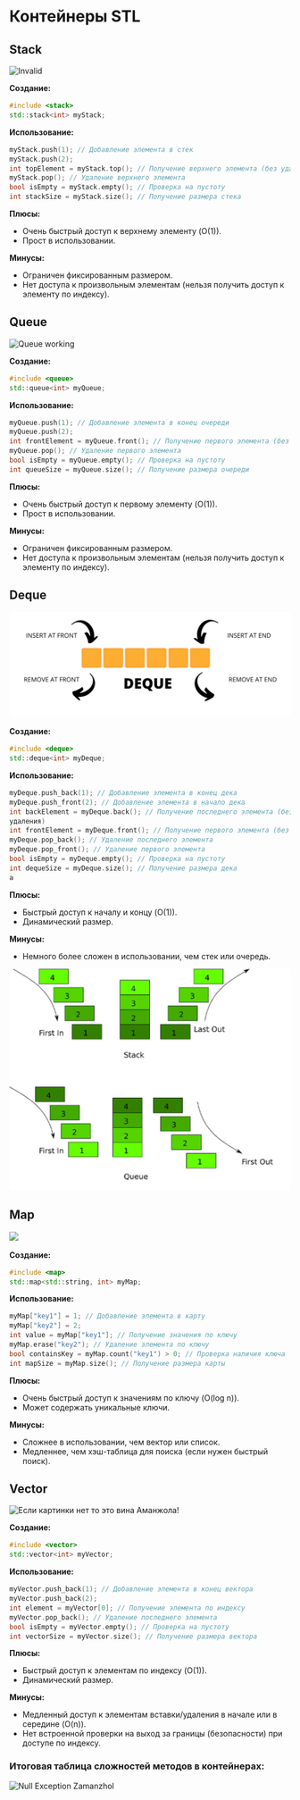 # Контейнеры STL

## Stack
![Invalid](https://cdn.programiz.com/sites/tutorial2program/files/stack-operations.png)

**Создание:**
```c++
#include <stack>
std::stack<int> myStack;
```

**Использование:**
```c++
myStack.push(1); // Добавление элемента в стек
myStack.push(2);
int topElement = myStack.top(); // Получение верхнего элемента (без удаления)
myStack.pop(); // Удаление верхнего элемента
bool isEmpty = myStack.empty(); // Проверка на пустоту
int stackSize = myStack.size(); // Получение размера стека
```
**Плюсы:**
- Очень быстрый доступ к верхнему элементу (O(1)).
- Прост в использовании.

**Минусы:**
- Ограничен фиксированным размером.
- Нет доступа к произвольным элементам (нельзя получить доступ к элементу по
индексу).

## Queue 
![Queue working](https://www.boardinfinity.com/blog/content/images/2022/10/o--3-.jpg)

**Создание:**
```c++
#include <queue>
std::queue<int> myQueue;
```
**Использование:**
```c++
myQueue.push(1); // Добавление элемента в конец очереди
myQueue.push(2);
int frontElement = myQueue.front(); // Получение первого элемента (без удаления)
myQueue.pop(); // Удаление первого элемента
bool isEmpty = myQueue.empty(); // Проверка на пустоту
int queueSize = myQueue.size(); // Получение размера очереди
```
**Плюсы:**
- Очень быстрый доступ к первому элементу (O(1)).
- Прост в использовании.

**Минусы:**
- Ограничен фиксированным размером.
- Нет доступа к произвольным элементам (нельзя получить доступ к элементу по
индексу).

## Deque
![Картинки нет используйте фантазию :)](image.png)

**Создание:**
```c++
#include <deque>
std::deque<int> myDeque;
```

**Использование:**
```c++
myDeque.push_back(1); // Добавление элемента в конец дека
myDeque.push_front(2); // Добавление элемента в начало дека
int backElement = myDeque.back(); // Получение последнего элемента (без
удаления)
int frontElement = myDeque.front(); // Получение первого элемента (без удаления)
myDeque.pop_back(); // Удаление последнего элемента
myDeque.pop_front(); // Удаление первого элемента
bool isEmpty = myDeque.empty(); // Проверка на пустоту
int dequeSize = myDeque.size(); // Получение размера дека
а
```
**Плюсы:**
- Быстрый доступ к началу и концу (O(1)).
- Динамический размер.

**Минусы:**
- Немного более сложен в использовании, чем стек или очередь.

![SQ](sq.png)

## Map
![](https://static.studytonight.com/cpp/images/map-example.png)

**Создание:**
```c++
#include <map>
std::map<std::string, int> myMap;
```

**Использование:**
```c++
myMap["key1"] = 1; // Добавление элемента в карту
myMap["key2"] = 2;
int value = myMap["key1"]; // Получение значения по ключу
myMap.erase("key2"); // Удаление элемента по ключу
bool containsKey = myMap.count("key1") > 0; // Проверка наличия ключа
int mapSize = myMap.size(); // Получение размера карты
```
**Плюсы:**
- Очень быстрый доступ к значениям по ключу (O(log n)).
- Может содержать уникальные ключи.

**Минусы:**
- Сложнее в использовании, чем вектор или список.
- Медленнее, чем хэш-таблица для поиска (если нужен быстрый поиск).
## Vector
![Если картинки нет то это вина Аманжола!](https://miro.medium.com/v2/resize:fit:1358/0*9aowmJDzhBlOn0-n.png)

**Создание:**
```c++
#include <vector>
std::vector<int> myVector;
```
**Использование:**
```c++
myVector.push_back(1); // Добавление элемента в конец вектора
myVector.push_back(2);
int element = myVector[0]; // Получение элемента по индексу
myVector.pop_back(); // Удаление последнего элемента
bool isEmpty = myVector.empty(); // Проверка на пустоту
int vectorSize = myVector.size(); // Получение размера вектора
```
**Плюсы:**
- Быстрый доступ к элементам по индексу (O(1)).
- Динамический размер.

**Минусы:**
- Медленный доступ к элементам вставки/удаления в начале или в середине (O(n)).
- Нет встроенной проверки на выход за границы (безопасности) при доступе по
индексу.

### **Итоговая таблица сложностей методов в контейнерах:**

![Null Exception Zamanzhol](https://miro.medium.com/v2/resize:fit:1054/0*A-0v50LaNpjTDlBE.png "stl time of operations")
